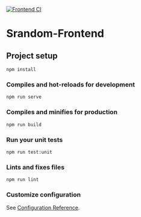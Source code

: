 [![Frontend CI](https://github.com/kamyab-nazari/Srandom-Frontend/actions/workflows/ci.yml/badge.svg)](https://github.com/kamyab-nazari/Srandom-Frontend/actions/workflows/ci.yml)

# Srandom-Frontend

## Project setup
```
npm install
```

### Compiles and hot-reloads for development
```
npm run serve
```

### Compiles and minifies for production
```
npm run build
```

### Run your unit tests
```
npm run test:unit
```

### Lints and fixes files
```
npm run lint
```

### Customize configuration
See [Configuration Reference](https://cli.vuejs.org/config/).
